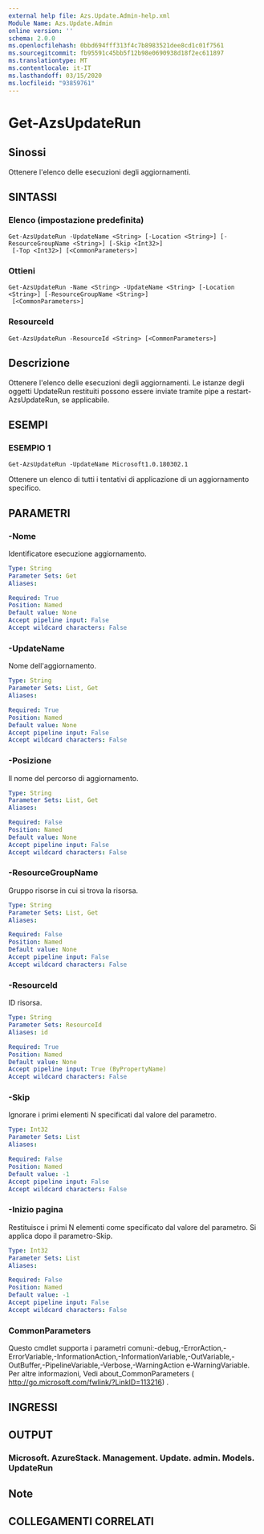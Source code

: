 ```yaml
---
external help file: Azs.Update.Admin-help.xml
Module Name: Azs.Update.Admin
online version: ''
schema: 2.0.0
ms.openlocfilehash: 0bbd694fff313f4c7b8983521dee8cd1c01f7561
ms.sourcegitcommit: fb95591c45bb5f12b98e0690938d18f2ec611897
ms.translationtype: MT
ms.contentlocale: it-IT
ms.lasthandoff: 03/15/2020
ms.locfileid: "93859761"
---
```

# Get-AzsUpdateRun

## Sinossi
Ottenere l'elenco delle esecuzioni degli aggiornamenti.

## SINTASSI

### Elenco (impostazione predefinita)
```
Get-AzsUpdateRun -UpdateName <String> [-Location <String>] [-ResourceGroupName <String>] [-Skip <Int32>]
 [-Top <Int32>] [<CommonParameters>]
```

### Ottieni
```
Get-AzsUpdateRun -Name <String> -UpdateName <String> [-Location <String>] [-ResourceGroupName <String>]
 [<CommonParameters>]
```

### ResourceId
```
Get-AzsUpdateRun -ResourceId <String> [<CommonParameters>]
```

## Descrizione
Ottenere l'elenco delle esecuzioni degli aggiornamenti. Le istanze degli oggetti UpdateRun restituiti possono essere inviate tramite pipe a restart-AzsUpdateRun, se applicabile.

## ESEMPI

### ESEMPIO 1
```
Get-AzsUpdateRun -UpdateName Microsoft1.0.180302.1
```

Ottenere un elenco di tutti i tentativi di applicazione di un aggiornamento specifico.

## PARAMETRI

### -Nome
Identificatore esecuzione aggiornamento.

```yaml
Type: String
Parameter Sets: Get
Aliases:

Required: True
Position: Named
Default value: None
Accept pipeline input: False
Accept wildcard characters: False
```

### -UpdateName
Nome dell'aggiornamento.

```yaml
Type: String
Parameter Sets: List, Get
Aliases:

Required: True
Position: Named
Default value: None
Accept pipeline input: False
Accept wildcard characters: False
```

### -Posizione
Il nome del percorso di aggiornamento.

```yaml
Type: String
Parameter Sets: List, Get
Aliases:

Required: False
Position: Named
Default value: None
Accept pipeline input: False
Accept wildcard characters: False
```

### -ResourceGroupName
Gruppo risorse in cui si trova la risorsa.

```yaml
Type: String
Parameter Sets: List, Get
Aliases:

Required: False
Position: Named
Default value: None
Accept pipeline input: False
Accept wildcard characters: False
```

### -ResourceId
ID risorsa.

```yaml
Type: String
Parameter Sets: ResourceId
Aliases: id

Required: True
Position: Named
Default value: None
Accept pipeline input: True (ByPropertyName)
Accept wildcard characters: False
```

### -Skip
Ignorare i primi elementi N specificati dal valore del parametro.

```yaml
Type: Int32
Parameter Sets: List
Aliases:

Required: False
Position: Named
Default value: -1
Accept pipeline input: False
Accept wildcard characters: False
```

### -Inizio pagina
Restituisce i primi N elementi come specificato dal valore del parametro.
Si applica dopo il parametro-Skip.

```yaml
Type: Int32
Parameter Sets: List
Aliases:

Required: False
Position: Named
Default value: -1
Accept pipeline input: False
Accept wildcard characters: False
```

### CommonParameters
Questo cmdlet supporta i parametri comuni:-debug,-ErrorAction,-ErrorVariable,-InformationAction,-InformationVariable,-OutVariable,-OutBuffer,-PipelineVariable,-Verbose,-WarningAction e-WarningVariable. Per altre informazioni, Vedi about_CommonParameters ( http://go.microsoft.com/fwlink/?LinkID=113216) .

## INGRESSI

## OUTPUT

### Microsoft. AzureStack. Management. Update. admin. Models. UpdateRun

## Note

## COLLEGAMENTI CORRELATI
